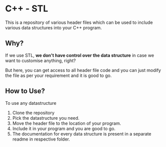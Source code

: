 # C++ - STL

This is a repository of various header files which can be used to include various data structures into your C++ program.

## Why?

If we use STL, **we don't have control over the data structure** in case we want to customise anything, right?

But here, you can get access to all header file code and you can just modify the file as per your requirement and it is good to go.

## How to Use?

To use any datastructure

1. Clone the repository
2. Pick the datastructure you need.
3. Move the header file to the location of your program.
4. Include it in your program and you are good to go.
5. The documentation for every data structure is present in a separate readme in respective folder.
